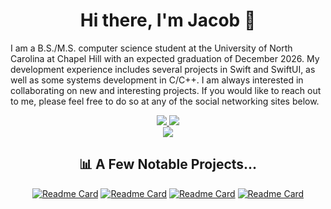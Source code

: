 <div align = "center">
  <h1>Hi there, I'm Jacob 👋</h1>
</div>

I am a B.S./M.S. computer science student at the University of North Carolina at Chapel Hill with an expected graduation of December 2026. My development experience includes several projects in Swift and SwiftUI, as well as some systems development in C/C++. I am always interested in collaborating on new and interesting projects. If you would like to reach out to me, please feel free to do so at any of the social networking sites below.

<div align = "center">
  <a href = "https://app.joinhandshake.com/stu/users/31545130">
    <img src = "https://img.shields.io/badge/ -Handshake-red"/>
  </a>
  
  <a href = "https://www.linkedin.com/in/jacob-brown-6baa0421b/">
    <img src = "https://img.shields.io/badge/-LinkedIn-blue"/>
  </a>

<div align = "center">
  <img src = "https://api.visitorbadge.io/api/visitors?path=https%3A%2F%2Fgithub.com%2Fjacbro2021%2Fjacbro2021&label=Visitors&countColor=%23f47373"/>
</div>

## 📊 A Few Notable Projects...
[![Readme Card](https://github-readme-stats.vercel.app/api/pin/?username=jacbro2021&repo=Pen-Pal)](https://github.com/jacbro2021/Pen-Pal)
[![Readme Card](https://github-readme-stats.vercel.app/api/pin/?username=jacbro2021&repo=c-compiler)](https://github.com/jacbro2021/c-compiler)
[![Readme Card](https://github-readme-stats.vercel.app/api/pin/?username=jacbro2021&repo=SwiftSessionTypes)](https://github.com/jacbro2021/SwiftSessionTypes)
[![Readme Card](https://github-readme-stats.vercel.app/api/pin/?username=jacbro2021&repo=csxl-final-project)](https://github.com/jacbro2021/csxl-final-project/tree/stage)
<!--
## 📈 Stats
<p align = "center">
<img height="180em" src="https://github-readme-stats.vercel.app/api?username=jacbro2021&show_icons=true&hide_border=true&&count_private=true&include_all_commits=true" />
</p>
-->

